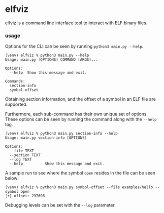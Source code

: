 # elfviz

elfviz is a command line interface tool to interact with ELF 
binary files.  

### usage

Options for the CLI can be seen by running `python3 main.py --help`.  

```
(venv) elfviz % python3 main.py --help
Usage: main.py [OPTIONS] COMMAND [ARGS]...

Options:
  --help  Show this message and exit.

Commands:
  section-info
  symbol-offset
```

Obtaining section information, and the offset of a symbol in an
ELF file are supported.  

Furthermore, each sub-command has their own unique set of 
options. These options can be seen by running the command
along with the `--help` tag.  

```
(venv) elfviz % python3 main.py section-info --help                                 
Usage: main.py section-info [OPTIONS]

Options:
  --file TEXT
  --section TEXT
  --log TEXT
  --help          Show this message and exit.
```

A sample run to see where the symbol `open` resides in the 
file can be seen below:  

```
(venv) elfviz % python3 main.py symbol-offset --file examples/hello --symbol open
[+] offset: 297696
```

Debugging levels can be set with the `--log` parameter. 


